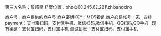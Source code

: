 第三方名称：智邦星
档案位置：php@60.245.62.221\zhibangxing

商户号：商户提供的商户号
商户密钥KEY：MD5密钥
商户交易帐号：无
 
支持payment：支付宝扫码，支付宝手机，微信扫码,微信手机，QQ扫码,QQ手机
 
现有渠道：支付宝扫码，支付宝手机
测试到账：支付宝扫码，支付宝手机
